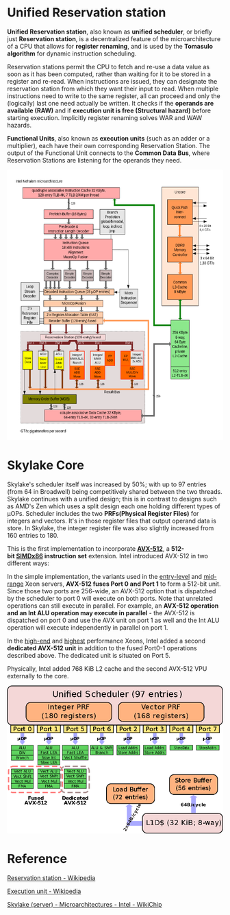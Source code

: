# Unified Reservation station

**Unified Reservation station**, also known as **unified scheduler**, or briefly just **Reservation station**, is a decentralized feature of the microarchitecture of a CPU that allows for **register renaming**, and is used by the **Tomasulo algorithm** for dynamic instruction scheduling.

Reservation stations permit the CPU to fetch and re-use a data value as soon as it has been computed, rather than waiting for it to be stored in a register and re-read. When instructions are issued, they can designate the reservation station from which they want their input to read. When multiple instructions need to write to the same register, all can proceed and only the (logically) last one need actually be written. It checks if the **operands are available (RAW)** and if **execution unit is free (Structural hazard)** before starting execution. Implicitly register renaming solves WAR and WAW hazards.

**Functional Units**, also known as **execution units** (such as an adder or a multiplier), each have their own corresponding Reservation Station. The output of the Functional Unit connects to the **Common Data Bus**, where Reservation Stations are listening for the operands they need.

![](images/Untitled-c2293446-aa93-4b6c-b9b1-be90b2c9804a.png)

# Skylake Core

Skylake's scheduler itself was increased by 50%; with up to 97 entries (from 64 in Broadwell) being competitively shared between the two threads. Skylake continues with a unified design; this is in contrast to designs such as AMD's Zen which uses a split design each one holding different types of µOPs. Scheduler includes the two **PRFs(Physical Register Files)** for integers and vectors. It's in those register files that output operand data is store. In Skylake, the integer register file was also slightly increased from 160 entries to 180.

This is the first implementation to incorporate [**AVX-512**](https://en.wikichip.org/wiki/x86/avx-512), a **512-bit [SIMD](https://en.wikichip.org/w/index.php?title=SIMD&action=edit&redlink=1)[x86](https://en.wikichip.org/wiki/x86) instruction set** extension. Intel introduced AVX-512 in two different ways:

In the simple implementation, the variants used in the [entry-level](https://en.wikichip.org/wiki/intel/xeon_bronze) and [mid-range](https://en.wikichip.org/wiki/intel/xeon_silver) Xeon servers, **AVX-512 fuses Port 0 and Port 1** to form a 512-bit unit. Since those two ports are 256-wide, an AVX-512 option that is dispatched by the scheduler to port 0 will execute on both ports. Note that unrelated operations can still execute in parallel. For example, an **AVX-512 operation and an Int ALU operation may execute in parallel** - the AVX-512 is dispatched on port 0 and use the AVX unit on port 1 as well and the Int ALU operation will execute independently in parallel on port 1.

In the [high-end](https://en.wikichip.org/wiki/intel/xeon_gold) and [highest](https://en.wikichip.org/wiki/intel/xeon_platinum) performance Xeons, Intel added a second **dedicated AVX-512 unit** in addition to the fused Port0-1 operations described above. The dedicated unit is situated on Port 5.

Physically, Intel added 768 KiB L2 cache and the second AVX-512 VPU externally to the core.

![](images/Untitled-62253793-5002-4639-af3b-5c7454bc6b48.png)

# Reference

[Reservation station - Wikipedia](https://en.wikipedia.org/wiki/Reservation_station)

[Execution unit - Wikipedia](https://en.wikipedia.org/wiki/Execution_unit)

[Skylake (server) - Microarchitectures - Intel - WikiChip](https://en.wikichip.org/wiki/intel/microarchitectures/skylake_(server))